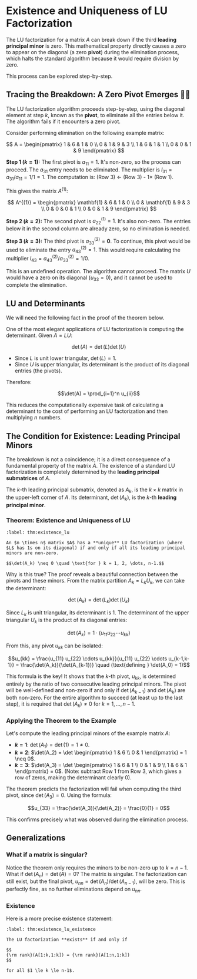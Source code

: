 # Existence and Uniqueness of LU Factorization

The LU factorization for a matrix $A$ can break down if the third **leading principal minor** is zero. This mathematical property directly causes a zero to appear on the diagonal (a zero **pivot**) during the elimination process, which halts the standard algorithm because it would require division by zero.

This process can be explored step-by-step.

## Tracing the Breakdown: A Zero Pivot Emerges 🕵️‍♀️

The LU factorization algorithm proceeds step-by-step, using the diagonal element at step $k$, known as the **pivot**, to eliminate all the entries below it. The algorithm fails if it encounters a zero pivot.

Consider performing elimination on the following example matrix:

$$
A = \begin{pmatrix}
1 & 6 & 1 & 0 \\
0 & 1 & 9 & 3 \\
1 & 6 & 1 & 1 \\
0 & 0 & 1 & 9
\end{pmatrix}
$$

**Step 1 ($k=1$):**
The first pivot is $a_{11} = 1$. It's non-zero, so the process can proceed. The $a_{31}$ entry needs to be eliminated. The multiplier is $l_{31} = a_{31}/a_{11} = 1/1 = 1$. The computation is: (Row 3) $\leftarrow$ (Row 3) - $1 \times$ (Row 1).

This gives the matrix $A^{(1)}$:

$$
A^{(1)} = \begin{pmatrix}
\mathbf{1} & 6 & 1 & 0 \\
0 & \mathbf{1} & 9 & 3 \\
0 & 0 & 0 & 1 \\
0 & 0 & 1 & 9
\end{pmatrix}
$$

**Step 2 ($k=2$):**
The second pivot is $a_{22}^{(1)} = 1$. It's also non-zero. The entries below it in the second column are already zero, so no elimination is needed.

**Step 3 ($k=3$):**
The third pivot is $a_{33}^{(2)} = \mathbf{0}$. To continue, this pivot would be used to eliminate the entry $a_{43}^{(2)} = 1$. This would require calculating the multiplier $l_{43} = a_{43}^{(2)}/a_{33}^{(2)} = 1/0$.

This is an undefined operation. The algorithm cannot proceed. The matrix $U$ would have a zero on its diagonal ($u_{33}=0$), and it cannot be used to complete the elimination.

## LU and Determinants

We will need the following fact in the proof of the theorem below.

One of the most elegant applications of LU factorization is computing the determinant. Given $A=LU$:

$$\det(A) = \det(L)\det(U)$$

* Since $L$ is unit lower triangular, $\det(L) = 1$.
* Since $U$ is upper triangular, its determinant is the product of its diagonal entries (the pivots).

Therefore:

$$\det(A) = \prod_{i=1}^n u_{ii}$$

This reduces the computationally expensive task of calculating a determinant to the cost of performing an LU factorization and then multiplying $n$ numbers.

## The Condition for Existence: Leading Principal Minors

The breakdown is not a coincidence; it is a direct consequence of a fundamental property of the matrix $A$. The existence of a standard LU factorization is completely determined by the **leading principal submatrices** of $A$.

The $k$-th leading principal submatrix, denoted as $A_k$, is the $k \times k$ matrix in the upper-left corner of $A$. Its determinant, $\det(A_k)$, is the $k$-th **leading principal minor**.

### **Theorem: Existence and Uniqueness of LU**

````{prf:theorem} Uniqueness and Existence of LU Factorization
:label: thm:existence_lu

An $n \times n$ matrix $A$ has a **unique** LU factorization (where $L$ has 1s on its diagonal) if and only if all its leading principal minors are non-zero.

$$\det(A_k) \neq 0 \quad \text{for } k = 1, 2, \dots, n-1.$$
````

Why is this true? The proof reveals a beautiful connection between the pivots and these minors. From the matrix partition $A_k = L_k U_k$, we can take the determinant:

$$\det(A_k) = \det(L_k) \det(U_k)$$

Since $L_k$ is unit triangular, its determinant is 1. The determinant of the upper triangular $U_k$ is the product of its diagonal entries:

$$\det(A_k) = 1 \cdot (u_{11} u_{22} \cdots u_{kk})$$

From this, any pivot $u_{kk}$ can be isolated:

$$u_{kk} = \frac{u_{11} u_{22} \cdots u_{kk}}{u_{11} u_{22} \cdots u_{k-1,k-1}} = \frac{\det(A_k)}{\det(A_{k-1})} \quad (\text{defining } \det(A_0) = 1)$$

This formula is the key! It shows that the $k$-th pivot, $u_{kk}$, is determined entirely by the ratio of two consecutive leading principal minors. The pivot will be well-defined and non-zero if and only if $\det(A_{k-1})$ and $\det(A_k)$ are both non-zero. For the entire algorithm to succeed (at least up to the last step), it is required that $\det(A_k) \neq 0$ for $k=1, \dots, n-1$.

### Applying the Theorem to the Example

Let's compute the leading principal minors of the example matrix $A$:
* **$k=1$**: $\det(A_1) = \det(1) = 1 \neq 0$.
* **$k=2$**: $\det(A_2) = \det \begin{pmatrix} 1 & 6 \\ 0 & 1 \end{pmatrix} = 1 \neq 0$.
* **$k=3$**: $\det(A_3) = \det \begin{pmatrix} 1 & 6 & 1 \\ 0 & 1 & 9 \\ 1 & 6 & 1 \end{pmatrix} = 0$. (Note: subtract Row 1 from Row 3, which gives a row of zeros, making the determinant clearly 0).

The theorem predicts the factorization will fail when computing the third pivot, since $\det(A_3)=0$. Using the formula:

$$u_{33} = \frac{\det(A_3)}{\det(A_2)} = \frac{0}{1} = 0$$

This confirms precisely what was observed during the elimination process.

## Generalizations

### What if a matrix is singular?

Notice the theorem only requires the minors to be non-zero up to $k=n-1$. What if $\det(A_n) = \det(A) = 0$? The matrix is singular. The factorization can still exist, but the final pivot, $u_{nn} = \det(A_n)/\det(A_{n-1})$, will be zero. This is perfectly fine, as no further eliminations depend on $u_{nn}$.

### Existence

Here is a more precise existence statement:

````{prf:theorem} Existence of LU
:label: thm:existence_lu_existence

The LU factorization **exists** if and only if

$$
{\rm rank}(A[1:k,1:k]) = {\rm rank}(A[1:n,1:k])
$$

for all $1 \le k \le n-1$.
````
